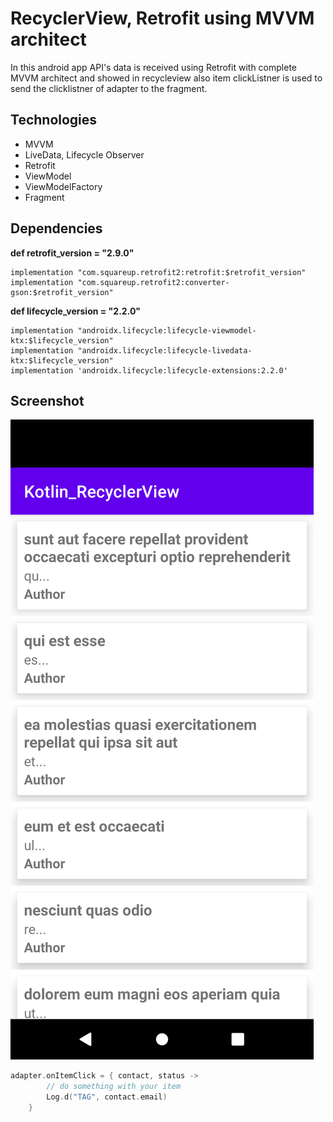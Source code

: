 # RecyclerView, Retrofit using MVVM architect
In this android app API's data is received using Retrofit with complete MVVM architect and showed in recycleview
also item clickListner is used to send the clicklistner of adapter to the fragment.

## Technologies
* MVVM
* LiveData, Lifecycle Observer
* Retrofit
* ViewModel
* ViewModelFactory
* Fragment

## Dependencies

**def retrofit_version = "2.9.0"**

    implementation "com.squareup.retrofit2:retrofit:$retrofit_version"
    implementation "com.squareup.retrofit2:converter-gson:$retrofit_version"
    
**def lifecycle_version = "2.2.0"**

    implementation "androidx.lifecycle:lifecycle-viewmodel-ktx:$lifecycle_version"
    implementation "androidx.lifecycle:lifecycle-livedata-ktx:$lifecycle_version"
    implementation 'androidx.lifecycle:lifecycle-extensions:2.2.0'
    

## Screenshot
![Alt text](app/src/main/res/drawable-v24/screenshot.png)

```kotlin
adapter.onItemClick = { contact, status ->
        // do something with your item
        Log.d("TAG", contact.email)
    }
  
    
 

